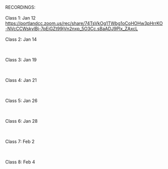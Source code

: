 
RECORDINGS:</br></br>
Class 1: Jan 12 </br>
https://portlandcc.zoom.us/rec/share/74TsVkOg1TWbg1oCoHOHw3pHrrKO-NVcCCWskylBj-7pEiGZt99jVn2nxp_5O3Cc.sBaADJ9Plx_ZAxcL
</br></br>
Class 2: Jan 14 </br>

</br></br>
Class 3: Jan 19 </br>

</br></br>
Class 4: Jan 21 </br>

</br></br>
Class 5: Jan 26 </br>

</br></br>
Class 6: Jan 28 </br>

</br></br>
Class 7: Feb 2 </br>

</br></br>
Class 8: Feb 4 </br>

